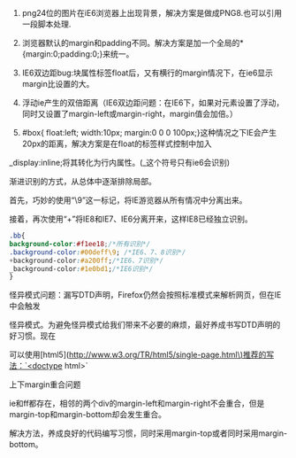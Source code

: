 1. png24位的图片在iE6浏览器上出现背景，解决方案是做成PNG8.也可以引用一段脚本处理.
2. 浏览器默认的margin和padding不同。解决方案是加一个全局的\*{margin:0;padding:0;}来统一。

3. IE6双边距bug:块属性标签float后，又有横行的margin情况下，在ie6显示margin比设置的大。

4. 浮动ie产生的双倍距离（IE6双边距问题：在IE6下，如果对元素设置了浮动，同时又设置了margin-left或margin-right，margin值会加倍。）

5. \#box{ float:left; width:10px; margin:0 0 0 100px;}这种情况之下IE会产生20px的距离，解决方案是在float的标签样式控制中加入

\_display:inline;将其转化为行内属性。\(\_这个符号只有ie6会识别\)

渐进识别的方式，从总体中逐渐排除局部。

首先，巧妙的使用“\9”这一标记，将IE游览器从所有情况中分离出来。

接着，再次使用“+”将IE8和IE7、IE6分离开来，这样IE8已经独立识别。

```css
.bb{
background-color:#f1ee18;/*所有识别*/
.background-color:#00deff\9; /*IE6、7、8识别*/
+background-color:#a200ff;/*IE6、7识别*/
_background-color:#1e0bd1;/*IE6识别*/
}
```

怪异模式问题：漏写DTD声明，Firefox仍然会按照标准模式来解析网页，但在IE中会触发

怪异模式。为避免怪异模式给我们带来不必要的麻烦，最好养成书写DTD声明的好习惯。现在

可以使用\[html5\]\([http://www.w3.org/TR/html5/single-page.html\)推荐的写法：\`&lt;doctype](http://www.w3.org/TR/html5/single-page.html%29推荐的写法：`<doctype) html&gt;\`

上下margin重合问题

ie和ff都存在，相邻的两个div的margin-left和margin-right不会重合，但是margin-top和margin-bottom却会发生重合。

解决方法，养成良好的代码编写习惯，同时采用margin-top或者同时采用margin-bottom。

